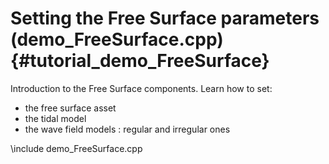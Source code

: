 Setting the Free Surface parameters (demo_FreeSurface.cpp) {#tutorial_demo_FreeSurface}
==========================


Introduction to the Free Surface components. Learn how to set:
- the free surface asset
- the tidal model
- the wave field models : regular and irregular ones


\include demo_FreeSurface.cpp

